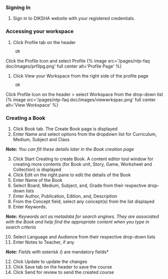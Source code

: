 ### Signing In
1. Sign in to DIKSHA website with your registered credentials.

### Accessing your workspace
1. Click Profile tab on the header 
		
        OR
Click the Profile Icon and select Profile
{% image src='/pages/ntp-faq doc/images/prfilpg.png' full center alt='Profile Page' %}

1. Click View your Workspace from the right side of the profile page
		
        OR
Click Profile Icon on the header > select Workspace from the drop-down list
{% image src='/pages/ntp-faq doc/images/viewwrkspac.png' full center alt='View Workspace' %}

### Creating a Book
1. Click Book tab. The Create Book page is displayed
2. Enter Name and select options from the dropdown list for Curriculum, Medium, Subject and Class

***Note:***
*You can fill these details later in the Book creation page*

3. Click Start Creating to create Book. A content editor tool window for creating more contents (for Book unit, Story, Game, Worksheet and Collection) is displayed
4. Click Edit on the right pane to edit the details of the Book
5. Enter Name of the Book
6. Select Board, Medium, Subject, and, Grade from their respective drop-down lists 
7. Enter Author, Publication, Edition, and, Description
8. From the Concept field, select any concept(s) from the list displayed
9. Enter Keywords. 

***Note:***
*Keywords act as metadata for search engines. They are associated with the Book and help find the appropriate content when you type in search criteria*

10. Select Language and Audience from their respective drop-down lists
11. Enter Notes to Teacher, if any

***Note:***
*Fields with asterisk (*) are mandatory fields*

12. Click Update to update the changes
13. Click Save tab on the header to save the course 
14. Click Send for review to send the created course
